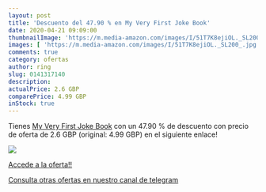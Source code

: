 ```yaml
---
layout: post
title: 'Descuento del 47.90 % en My Very First Joke Book'
date: 2020-04-21 09:09:00
thumbnailImage: 'https://m.media-amazon.com/images/I/51T7K8ejiOL._SL200_.jpg'
images: [ 'https://m.media-amazon.com/images/I/51T7K8ejiOL._SL200_.jpg' ]
comments: true
category: ofertas
author: ring
slug: 0141317140
description:
actualPrice: 2.6 GBP
comparePrice: 4.99 GBP
inStock: true
---
```


Tienes [My Very First Joke Book](https://www.amazon.com/dp/0141317140/?tag=redken08-20) con un 47.90 % de descuento con precio de oferta de 2.6 GBP (original: 4.99 GBP) en el siguiente enlace!

[![](https://m.media-amazon.com/images/I/51T7K8ejiOL._SL200_.jpg)](https://www.amazon.com/dp/0141317140/?tag=redken08-20)

[Accede a la oferta!!](https://www.amazon.com/dp/0141317140/?tag=redken08-20)

[Consulta otras ofertas en nuestro canal de telegram](https://t.me/s/ofertas25)
